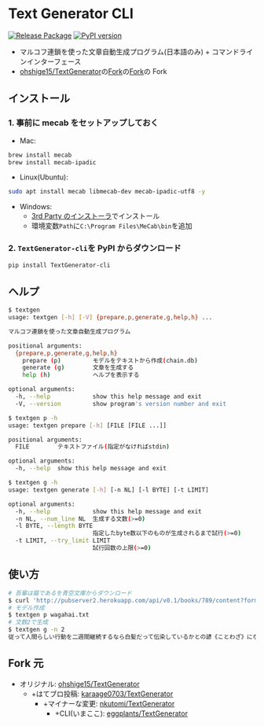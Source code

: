 # Text Generator CLI

[![Release Package](https://github.com/eggplants/TextGenerator-cli/actions/workflows/release.yml/badge.svg)](https://github.com/eggplants/TextGenerator-cli/actions/workflows/release.yml) [![PyPI version](https://badge.fury.io/py/TextGenerator-cli.svg)](https://badge.fury.io/py/TextGenerator-cli)

- マルコフ連鎖を使った文章自動生成プログラム(日本語のみ) + コマンドラインインターフェース
- [ohshige15/TextGenerator](https://github.com/ohshige15/TextGenerator)の[Fork](https://github.com/karaage0703/TextGenerator)の[Fork](https://github.com/nkutomi/TextGenerator)の Fork

## インストール

### 1. 事前に mecab をセットアップしておく

- Mac:

```bash
brew install mecab
brew install mecab-ipadic
```

- Linux(Ubuntu):

```bash
sudo apt install mecab libmecab-dev mecab-ipadic-utf8 -y
```

- Windows:
  - [3rd Party のインストーラ](https://github.com/ikegami-yukino/mecab/releases/tag/v0.996.2)でインストール
  - 環境変数`Path`に`C:\Program Files\MeCab\bin`を追加

### 2. `TextGenerator-cli`を PyPI からダウンロード

```bash
pip install TextGenerator-cli
```

## ヘルプ

```bash
$ textgen
usage: textgen [-h] [-V] {prepare,p,generate,g,help,h} ...

マルコフ連鎖を使った文章自動生成プログラム

positional arguments:
  {prepare,p,generate,g,help,h}
    prepare (p)         モデルをテキストから作成(chain.db)
    generate (g)        文章を生成する
    help (h)            ヘルプを表示する

optional arguments:
  -h, --help            show this help message and exit
  -V, --version         show program's version number and exit
```

```bash
$ textgen p -h
usage: textgen prepare [-h] [FILE [FILE ...]]

positional arguments:
  FILE        テキストファイル(指定がなければstdin)

optional arguments:
  -h, --help  show this help message and exit
```

```bash
$ textgen g -h
usage: textgen generate [-h] [-n NL] [-l BYTE] [-t LIMIT]

optional arguments:
  -h, --help            show this help message and exit
  -n NL, --num_line NL  生成する文数(>=0)
  -l BYTE, --length BYTE
                        指定したbyte数以下のものが生成されるまで試行(>=0)
  -t LIMIT, --try_limit LIMIT
                        試行回数の上限(>=0)
```

## 使い方

```bash
# 吾輩は猫であるを青空文庫からダウンロード
$ curl 'http://pubserver2.herokuapp.com/api/v0.1/books/789/content?format=txt' -o wagahai.txt
# モデル作成
$ textgen p wagahai.txt
# 文数2で生成
$ textgen g -n 2
従って人間らしい行動を二週間継続するなら白髪だって伝染しているかとの諺《ことわざ》になるそうだ面白いじゃありませんか、今戸焼の狸《たぬき》からしていいでしょう」漆桶《み》がある。
```

## Fork 元

- オリジナル: [ohshige15/TextGenerator](https://github.com/ohshige15/TextGenerator)
  - +はてブロ投稿: [karaage0703/TextGenerator](https://github.com/karaage0703/TextGenerator)
    - +マイナーな変更: [nkutomi/TextGenerator](https://github.com/nkutomi/TextGenerator)
      - +CLI(いまここ): [eggplants/TextGenerator](https://github.com/eggplants/TextGenerator)
